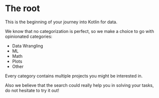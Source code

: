 # The root

This is the beginning of your journey into Kotlin for data.

We know that no categorization is perfect, so we make a choice to go with opinionated categories:

* Data Wrangling
* ML
* Math
* Plots
* Other

Every category contains multiple projects you might be interested in. 

Also we believe that the search could really help you in solving your tasks, do not hesitate to try it out!
